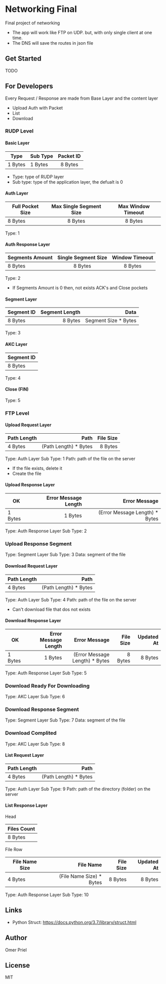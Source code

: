 # Networking Final

Final project of networking

* The app will work like FTP on UDP. but, with only single client at one time.
* The DNS will save the routes in json file

## Get Started

TODO

## For Developers

Every Request / Response are made from Base Layer and the content layer

* Upload
  Auth with Packet
* List
* Download

### RUDP Level

#### Basic Layer

|   Type  |  Sub Type  | Packet ID |
|---------|:-----------|:---------:|
| 1 Bytes | 1 Bytes    | 8 Bytes   |

* Type:     type of RUDP layer
* Sub type: type of the application layer, the defualt is 0

#### Auth Layer

| Full Pocket Size | Max Single Segment Size | Max Window Timeout |
|------------------|:-----------------------:|:------------------:|
| 8 Bytes          | 8 Bytes                 | 8 Bytes            |

Type: 1

#### Auth Response Layer

| Segments Amount | Single Segment Size | Window Timeout |
|-----------------|:-------------------:|:--------------:|
| 8 Bytes         | 8 Bytes             | 8 Bytes        |

Type: 2

* If Segments Amount is 0 then, not exists ACK's and Close pockets

#### Segment Layer

| Segment ID |   Segment Length    |         Data         |
|------------|--------------------:|---------------------:|
| 8 Bytes    | 8 Bytes             | Segment Size * Bytes |

Type: 3

#### AKC Layer

| Segment ID |
|------------|
| 8 Bytes    |

Type: 4

#### Close (FIN)

Type: 5

### FTP Level

#### Upload Request Layer

| Path Length |         Path          | File Size |
|-------------|----------------------:|----------:|
| 4 Bytes     | (Path Length) * Bytes | 8 Bytes   |

Type: Auth Layer
Sub Type: 1
Path: path of the file on the server

* If the file exists, delete it
* Create the file

#### Upload Response Layer

| OK      | Error Message Length |         Error Message          |
|---------|---------------------:|-------------------------------:|
| 1 Bytes | 1 Bytes              | (Error Message Length) * Bytes |

Type: Auth Response Layer
Sub Type: 2

### Upload Response Segment

Type: Segment Layer
Sub Type: 3
Data: segment of the file

#### Download Request Layer

| Path Length |         Path          |
|-------------|----------------------:|
| 4 Bytes     | (Path Length) * Bytes |

Type: Auth Layer
Sub Type: 4
Path: path of the file on the server

* Can't download file that dos not exists

#### Download Response Layer

| OK      | Error Message Length |         Error Message          | File Size | Updated At |
|---------|---------------------:|-------------------------------:|----------:|-----------:|
| 1 Bytes | 1 Bytes              | (Error Message Length) * Bytes | 8 Bytes   | 8 Bytes    |

Type: Auth Response Layer
Sub Type: 5

### Download Ready For Downloading

Type: AKC Layer
Sub Type: 6

### Download Response Segment

Type: Segment Layer
Sub Type: 7
Data: segment of the file

### Download Complited

Type: AKC Layer
Sub Type: 8

#### List Request Layer

| Path Length |         Path          |
|-------------|----------------------:|
| 4 Bytes     | (Path Length) * Bytes |

Type: Auth Layer
Sub Type: 9
Path: path of the directory (folder) on the server

#### List Response Layer

Head

|  Files Count |
|--------------|
| 8 Bytes      |

File Row

| File Name Size |        File Name         | File Size | Updated At |
|----------------|-------------------------:|----------:|-----------:|
| 4 Bytes        | (File Name Size) * Bytes | 8 Bytes   | 8 Bytes    |

Type: Auth Response Layer
Sub Type: 10

## Links

* Python Struct: <https://docs.python.org/3.7/library/struct.html>

## Author

Omer Priel

## License

MIT
